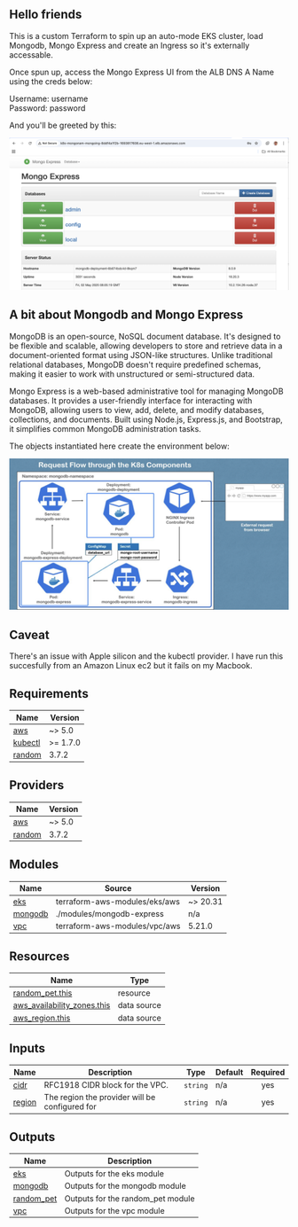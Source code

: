 ## Hello friends

This is a custom Terraform to spin up an auto-mode EKS cluster, load Mongodb, Mongo Express and create an Ingress so it's externally accessable.

Once spun up, access the Mongo Express UI from the ALB DNS A Name using the creds below:

Username: username  
Password: password

And you'll be greeted by this:

![Mongo Express UI](https://github.com/mrdavehill/AWS-Infrastructure-Capstone-Project/blob/capstone-version-1/images/UI.png)

## A bit about Mongodb and Mongo Express

MongoDB is an open-source, NoSQL document database. It's designed to be flexible and scalable, allowing developers to store and retrieve data in a document-oriented format using JSON-like structures. Unlike traditional relational databases, MongoDB doesn't require predefined schemas, making it easier to work with unstructured or semi-structured data. 

Mongo Express is a web-based administrative tool for managing MongoDB databases. It provides a user-friendly interface for interacting with MongoDB, allowing users to view, add, delete, and modify databases, collections, and documents. Built using Node.js, Express.js, and Bootstrap, it simplifies common MongoDB administration tasks.

The objects instantiated here create the environment below:

![Mongo EKS Environment](https://github.com/mrdavehill/AWS-Infrastructure-Capstone-Project/blob/capstone-version-1/images/Mongo.png)

## Caveat

There's an issue with Apple silicon and the kubectl provider. I have run this succesfully from an Amazon Linux ec2 but it fails on my Macbook. 

<!-- BEGIN_TF_DOCS -->
## Requirements

| Name | Version |
|------|---------|
| <a name="requirement_aws"></a> [aws](#requirement\_aws) | ~> 5.0 |
| <a name="requirement_kubectl"></a> [kubectl](#requirement\_kubectl) | >= 1.7.0 |
| <a name="requirement_random"></a> [random](#requirement\_random) | 3.7.2 |

## Providers

| Name | Version |
|------|---------|
| <a name="provider_aws"></a> [aws](#provider\_aws) | ~> 5.0 |
| <a name="provider_random"></a> [random](#provider\_random) | 3.7.2 |

## Modules

| Name | Source | Version |
|------|--------|---------|
| <a name="module_eks"></a> [eks](#module\_eks) | terraform-aws-modules/eks/aws | ~> 20.31 |
| <a name="module_mongodb"></a> [mongodb](#module\_mongodb) | ./modules/mongodb-express | n/a |
| <a name="module_vpc"></a> [vpc](#module\_vpc) | terraform-aws-modules/vpc/aws | 5.21.0 |

## Resources

| Name | Type |
|------|------|
| [random_pet.this](https://registry.terraform.io/providers/hashicorp/random/3.7.2/docs/resources/pet) | resource |
| [aws_availability_zones.this](https://registry.terraform.io/providers/hashicorp/aws/latest/docs/data-sources/availability_zones) | data source |
| [aws_region.this](https://registry.terraform.io/providers/hashicorp/aws/latest/docs/data-sources/region) | data source |

## Inputs

| Name | Description | Type | Default | Required |
|------|-------------|------|---------|:--------:|
| <a name="input_cidr"></a> [cidr](#input\_cidr) | RFC1918 CIDR block for the VPC. | `string` | n/a | yes |
| <a name="input_region"></a> [region](#input\_region) | The region the provider will be configured for | `string` | n/a | yes |

## Outputs

| Name | Description |
|------|-------------|
| <a name="output_eks"></a> [eks](#output\_eks) | Outputs for the eks module |
| <a name="output_mongodb"></a> [mongodb](#output\_mongodb) | Outputs for the mongodb module |
| <a name="output_random_pet"></a> [random\_pet](#output\_random\_pet) | Outputs for the random\_pet module |
| <a name="output_vpc"></a> [vpc](#output\_vpc) | Outputs for the vpc module |
<!-- END_TF_DOCS -->